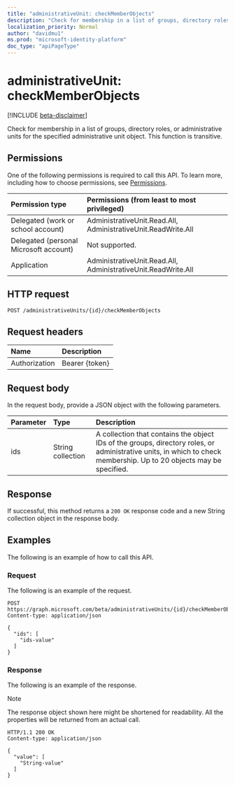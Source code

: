 ```yaml
---
title: "administrativeUnit: checkMemberObjects"
description: "Check for membership in a list of groups, directory roles, or administrative units for the specified administrative unit object."
localization_priority: Normal
author: "davidmu1"
ms.prod: "microsoft-identity-platform"
doc_type: "apiPageType"
---
```


# administrativeUnit: checkMemberObjects

[!INCLUDE [beta-disclaimer](../../includes/beta-disclaimer.md)]

Check for membership in a list of groups, directory roles, or administrative units for the specified administrative unit object. This function is transitive.

## Permissions

One of the following permissions is required to call this API. To learn more, including how to choose permissions, see [Permissions](/graph/permissions-reference).

| Permission type                        | Permissions (from least to most privileged) |
|:---------------------------------------|:--------------------------------------------|
| Delegated (work or school account)     | AdministrativeUnit.Read.All, AdministrativeUnit.ReadWrite.All |
| Delegated (personal Microsoft account) | Not supported. |
| Application                            | AdministrativeUnit.Read.All, AdministrativeUnit.ReadWrite.All |

## HTTP request

<!-- { "blockType": "ignored" } -->

```http
POST /administrativeUnits/{id}/checkMemberObjects
```

## Request headers

| Name          | Description   |
|:--------------|:--------------|
| Authorization | Bearer {token} |

## Request body

In the request body, provide a JSON object with the following parameters.

| Parameter    | Type        | Description |
|:-------------|:------------|:------------|
|ids|String collection| A collection that contains the object IDs of the groups, directory roles, or administrative units, in which to check membership. Up to 20 objects may be specified. |

## Response

If successful, this method returns a `200 OK` response code and a new String collection object in the response body.

## Examples

The following is an example of how to call this API.

### Request

The following is an example of the request.
<!-- {
  "blockType": "request",
  "name": "administrativeunit_checkmemberobjects"
}-->

```http
POST https://graph.microsoft.com/beta/administrativeUnits/{id}/checkMemberObjects
Content-type: application/json

{
  "ids": [
    "ids-value"
  ]
}
```

### Response

The following is an example of the response.

> [!NOTE]
> The response object shown here might be shortened for readability. All the properties will be returned from an actual call.

<!-- {
  "blockType": "response",
  "truncated": true,
  "@odata.type": "String",
  "isCollection": true
} -->

```http
HTTP/1.1 200 OK
Content-type: application/json

{
  "value": [
    "String-value"
  ]
}
```

<!-- uuid: 16cd6b66-4b1a-43a1-adaf-3a886856ed98
2019-02-04 14:57:30 UTC -->
<!-- {
  "type": "#page.annotation",
  "description": "administrativeUnit: checkMemberObjects",
  "keywords": "",
  "section": "documentation",
  "tocPath": ""
}-->
